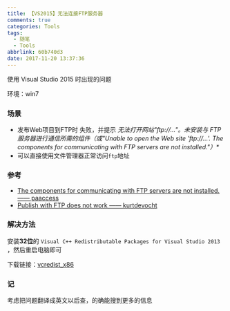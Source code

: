 ```yaml
---
title: 【VS2015】无法连接FTP服务器
comments: true
categories: Tools
tags:
  - 随笔
  - Tools
abbrlink: 60b740d3
date: 2017-11-20 13:37:36
---
```


使用 Visual Studio 2015 时出现的问题

环境：win7

### 场景
* 发布Web项目到FTP时 失败，并提示 _无法打开网站"ftp://..."。未安装与 FTP 服务器进行通信所需的组件（或"Unable to open the Web site 'ftp://...'. The components for communicating with FTP servers are not installed."）*_
* 可以直接使用文件管理器正常访问`ftp`地址

### 参考
* [The components for communicating with FTP servers are not installed.——
paaccess](https://social.msdn.microsoft.com/Forums/en-us/338f95b6-19a3-48da-a975-662b4cb1e86c/the-components-for-communicating-with-ftp-servers-are-not-installed?forum=visualstudiogeneral)
* [Publish with FTP does not work —— kurtdevocht](https://github.com/aspnet/Tooling/issues/748)

### 解决方法
安装**32位**的 `Visual C++ Redistributable Packages for Visual Studio 2013` ，然后重启电脑即可

下载链接：[vcredist_x86](https://download.microsoft.com/download/F/3/5/F3500770-8A08-488E-94B6-17A1E1DD526F/vcredist_x86.exe)

### 记
考虑把问题翻译成英文以后查，的确能搜到更多的信息